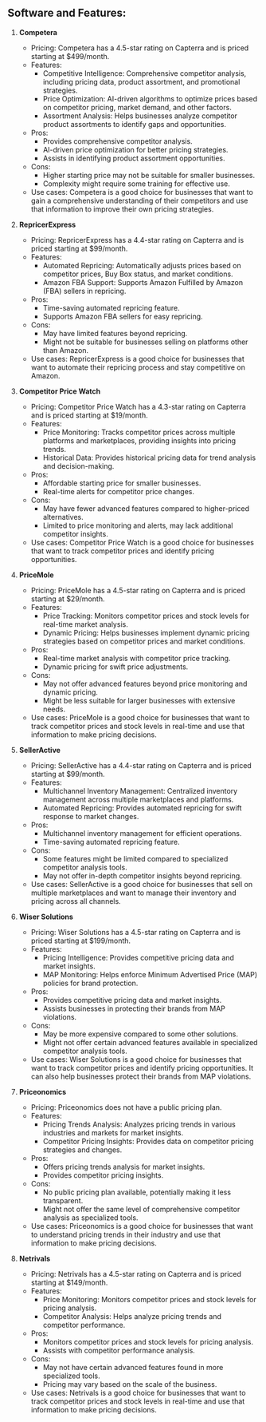 ## Software and Features:

1. **Competera**

   - Pricing: Competera has a 4.5-star rating on Capterra and is priced starting at $499/month.
   - Features:
     - Competitive Intelligence: Comprehensive competitor analysis, including pricing data, product assortment, and promotional strategies.
     - Price Optimization: AI-driven algorithms to optimize prices based on competitor pricing, market demand, and other factors.
     - Assortment Analysis: Helps businesses analyze competitor product assortments to identify gaps and opportunities.
   - Pros:
     - Provides comprehensive competitor analysis.
     - AI-driven price optimization for better pricing strategies.
     - Assists in identifying product assortment opportunities.
   - Cons:
     - Higher starting price may not be suitable for smaller businesses.
     - Complexity might require some training for effective use.
   - Use cases: Competera is a good choice for businesses that want to gain a comprehensive understanding of their competitors and use that information to improve their own pricing strategies.

2. **RepricerExpress**

   - Pricing: RepricerExpress has a 4.4-star rating on Capterra and is priced starting at $99/month.
   - Features:
     - Automated Repricing: Automatically adjusts prices based on competitor prices, Buy Box status, and market conditions.
     - Amazon FBA Support: Supports Amazon Fulfilled by Amazon (FBA) sellers in repricing.
   - Pros:
     - Time-saving automated repricing feature.
     - Supports Amazon FBA sellers for easy repricing.
   - Cons:
     - May have limited features beyond repricing.
     - Might not be suitable for businesses selling on platforms other than Amazon.
   - Use cases: RepricerExpress is a good choice for businesses that want to automate their repricing process and stay competitive on Amazon.

3. **Competitor Price Watch**

   - Pricing: Competitor Price Watch has a 4.3-star rating on Capterra and is priced starting at $19/month.
   - Features:
     - Price Monitoring: Tracks competitor prices across multiple platforms and marketplaces, providing insights into pricing trends.
     - Historical Data: Provides historical pricing data for trend analysis and decision-making.
   - Pros:
     - Affordable starting price for smaller businesses.
     - Real-time alerts for competitor price changes.
   - Cons:
     - May have fewer advanced features compared to higher-priced alternatives.
     - Limited to price monitoring and alerts, may lack additional competitor insights.
   - Use cases: Competitor Price Watch is a good choice for businesses that want to track competitor prices and identify pricing opportunities.

4. **PriceMole**

   - Pricing: PriceMole has a 4.5-star rating on Capterra and is priced starting at $29/month.
   - Features:
     - Price Tracking: Monitors competitor prices and stock levels for real-time market analysis.
     - Dynamic Pricing: Helps businesses implement dynamic pricing strategies based on competitor prices and market conditions.
   - Pros:
     - Real-time market analysis with competitor price tracking.
     - Dynamic pricing for swift price adjustments.
   - Cons:
     - May not offer advanced features beyond price monitoring and dynamic pricing.
     - Might be less suitable for larger businesses with extensive needs.
   - Use cases: PriceMole is a good choice for businesses that want to track competitor prices and stock levels in real-time and use that information to make pricing decisions.

5. **SellerActive**

   - Pricing: SellerActive has a 4.4-star rating on Capterra and is priced starting at $99/month.
   - Features:
     - Multichannel Inventory Management: Centralized inventory management across multiple marketplaces and platforms.
     - Automated Repricing: Provides automated repricing for swift response to market changes.
   - Pros:
     - Multichannel inventory management for efficient operations.
     - Time-saving automated repricing feature.
   - Cons:
     - Some features might be limited compared to specialized competitor analysis tools.
     - May not offer in-depth competitor insights beyond repricing.
   - Use cases: SellerActive is a good choice for businesses that sell on multiple marketplaces and want to manage their inventory and pricing across all channels.

6. **Wiser Solutions**

   - Pricing: Wiser Solutions has a 4.5-star rating on Capterra and is priced starting at $199/month.
   - Features:
     - Pricing Intelligence: Provides competitive pricing data and market insights.
     - MAP Monitoring: Helps enforce Minimum Advertised Price (MAP) policies for brand protection.
   - Pros:
     - Provides competitive pricing data and market insights.
     - Assists businesses in protecting their brands from MAP violations.
   - Cons:
     - May be more expensive compared to some other solutions.
     - Might not offer certain advanced features available in specialized competitor analysis tools.
   - Use cases: Wiser Solutions is a good choice for businesses that want to track competitor prices and identify pricing opportunities. It can also help businesses protect their brands from MAP violations.

7. **Priceonomics**

   - Pricing: Priceonomics does not have a public pricing plan.
   - Features:
     - Pricing Trends Analysis: Analyzes pricing trends in various industries and markets for market insights.
     - Competitor Pricing Insights: Provides data on competitor pricing strategies and changes.
   - Pros:
     - Offers pricing trends analysis for market insights.
     - Provides competitor pricing insights.
   - Cons:
     - No public pricing plan available, potentially making it less transparent.
     - Might not offer the same level of comprehensive competitor analysis as specialized tools.
   - Use cases: Priceonomics is a good choice for businesses that want to understand pricing trends in their industry and use that information to make pricing decisions.

8. **Netrivals**
   - Pricing: Netrivals has a 4.5-star rating on Capterra and is priced starting at $149/month.
   - Features:
     - Price Monitoring: Monitors competitor prices and stock levels for pricing analysis.
     - Competitor Analysis: Helps analyze pricing trends and competitor performance.
   - Pros:
     - Monitors competitor prices and stock levels for pricing analysis.
     - Assists with competitor performance analysis.
   - Cons:
     - May not have certain advanced features found in more specialized tools.
     - Pricing may vary based on the scale of the business.
   - Use cases: Netrivals is a good choice for businesses that want to track competitor prices and stock levels in real-time and use that information to make pricing decisions.
